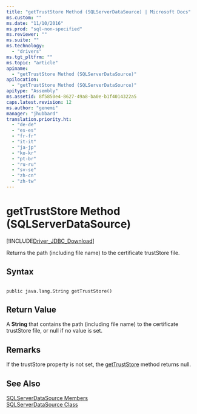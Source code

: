 ```yaml
---
title: "getTrustStore Method (SQLServerDataSource) | Microsoft Docs"
ms.custom: ""
ms.date: "11/10/2016"
ms.prod: "sql-non-specified"
ms.reviewer: ""
ms.suite: ""
ms.technology: 
  - "drivers"
ms.tgt_pltfrm: ""
ms.topic: "article"
apiname: 
  - "getTrustStore Method (SQLServerDataSource)"
apilocation: 
  - "getTrustStore Method (SQLServerDataSource)"
apitype: "Assembly"
ms.assetid: 8f5850e4-8627-49a8-ba0e-b1f4014322a5
caps.latest.revision: 12
ms.author: "genemi"
manager: "jhubbard"
translation.priority.ht: 
  - "de-de"
  - "es-es"
  - "fr-fr"
  - "it-it"
  - "ja-jp"
  - "ko-kr"
  - "pt-br"
  - "ru-ru"
  - "sv-se"
  - "zh-cn"
  - "zh-tw"
---
```

# getTrustStore Method (SQLServerDataSource)
[!INCLUDE[Driver_JDBC_Download](../../../connect/jdbc/includes)]

  Returns the path (including file name) to the certificate trustStore file.  
  
## Syntax  
  
```  
  
public java.lang.String getTrustStore()  
```  
  
## Return Value  
 A **String** that contains the path (including file name) to the certificate trustStore file, or null if no value is set.  
  
## Remarks  
 If the trustStore property is not set, the [getTrustStore](../../../connect/jdbc/reference/gettruststore-method--sqlserverdatasource-.md) method returns null.  
  
## See Also  
 [SQLServerDataSource Members](../../../connect/jdbc/reference/sqlserverdatasource-members.md)   
 [SQLServerDataSource Class](../../../connect/jdbc/reference/sqlserverdatasource-class.md)  
  
  